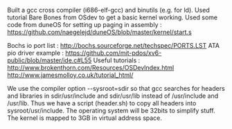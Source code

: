 Built a gcc cross compiler (i686-elf-gcc) and binutils (e.g. for ld).
Used tutorial Bare Bones from OSdev to get a basic kernel working.
Used some code from duneOS for setting up paging in assembly :  
https://github.com/naegelejd/duneOS/blob/master/kernel/start.s

Bochs io port list : http://bochs.sourceforge.net/techspec/PORTS.LST
ATA pio driver example : https://github.com/mit-pdos/xv6-public/blob/master/ide.c#L55
Useful tutorials : 
http://www.brokenthorn.com/Resources/OSDevIndex.html
http://www.jamesmolloy.co.uk/tutorial_html/

We use the compiler option --sysroot=sdir so that gcc searches for headers and libraries in sdir/usr/include and sdir/usr/lib instead of /usr/include and /usr/lib. Thus we have a script (header.sh) to copy all headers into sysroot/usr/include.
The operating system will be 32bits to simplify stuff. The kernel is mapped to 3GB in virtual address space.